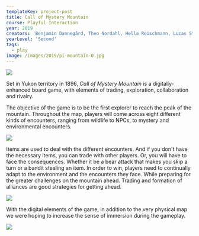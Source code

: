 ```yaml
---
templateKey: project-post
title: Call of Mystery Mountain
course: Playful Interaction
year: 2019
creators: 'Benjamin Dannegård, Theo Nordahl, Hella Reischmann, Lucas Stenberg, Karl Söderby'
yearLevel: 'Second'
tags:
  - play
image: /images/2019/pi-mountain-0.jpg
---
```



![](/images/2019/pi-mountain-3.jpg)

Set in Yukon territory in 1896, _Call of Mystery Mountain_ is a digitally-enhanced board game, with elements of trading, exploration, collaboration and rivalry.

The objective of the game is to be the first explorer to reach the peak of the mountain. Throughout the map, players will come across eight different kinds of encounters, ranging from wildlife to NPCs, to mystery and environmental encounters.

<MauVideo id="0_kv47qx3g" />


![](/images/2019/pi-mountain-2.jpg)

Items are used to deal with the different encounters. And if you don't have the necessary items, you can trade with other players. Or, you will have to face the consequences. Whether it be a bear attack that makes you skip a turn  or a bandit stealing an item. In order to win, players need to continually adapt to the environment and the encounters they face. While preparing for the greater challenges on the mountain ahead. Trading and formation of alliances are good strategies for getting ahead.

![](/images/2019/pi-mountain-1.jpg)

With the digital elements of the game, in addition to the very physical map we were hoping to increase the sense of immersion during the gameplay. 


![](/images/2019/pi-mountain-4.jpg)
